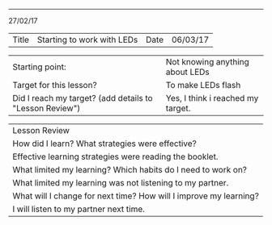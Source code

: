 ---
27/02/17

<table>
  <tr>
    <td>Title</td>
    <td>Starting to work with LEDs</td>
    <td>Date</td>
    <td>06/03/17</td>
  </tr>
</table>


<table>
  <tr>
    <td>Starting point:</td>
    <td>Not knowing anything about LEDs</td>
  </tr>
  <tr>
    <td>Target for this lesson?</td>
    <td>To make LEDs flash</td>
  </tr>
  <tr>
    <td>Did I reach my target? 
(add details to "Lesson Review")</td>
    <td> Yes, I think i reached my target.</td>
  </tr>
</table>


<table>
  <tr>
    <td>Lesson Review</td>
  </tr>
  <tr>
    <td>How did I learn? What strategies were effective? </td>
  </tr>
  <tr>
    <td>
Effective learning strategies were reading the booklet.</td>
  </tr>
  <tr>
    <td>What limited my learning? Which habits do I need to work on? </td>
  </tr>
  <tr>
    <td>
What limited my learning was not listening to my partner.</td>
  </tr>
  <tr>
    <td>What will I change for next time? How will I improve my learning?</td>
  </tr>
  <tr>
    <td>
I will listen to my partner next time.</td>
  </tr>
</table>


